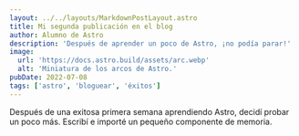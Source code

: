 ```yaml
---
layout: ../../layouts/MarkdownPostLayout.astro
title: Mi segunda publicación en el blog
author: Alumno de Astro
description: 'Después de aprender un poco de Astro, ¡no podía parar!'
image:
  url: 'https://docs.astro.build/assets/arc.webp'
  alt: 'Miniatura de los arcos de Astro.'
pubDate: 2022-07-08
tags: ['astro', 'bloguear', 'éxitos']
---
```


Después de una exitosa primera semana aprendiendo Astro, decidí probar un poco más. Escribí e importé un pequeño componente de memoria.
